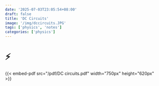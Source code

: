 ```yaml
---
date: '2025-07-03T23:05:54+08:00'
draft: false
title: 'DC Circuits'
image: '/img/dccircuits.JPG'
tags: ['physics', 'notes']
categories: ['physics']
---
```


<!--more-->

# ⚡️
{{< embed-pdf src="/pdf/DC circuits.pdf" width="750px" height="620px" >}}
